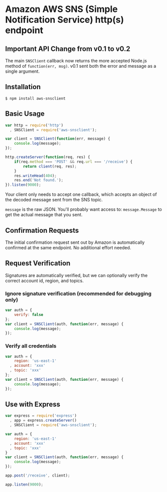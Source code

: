 # Amazon AWS SNS (Simple Notification Service) http(s) endpoint
## **Important API Change from v0.1 to v0.2**
The main `SNSClient` callback now returns the more accepted Node.js method of `function(err, msg)`. v0.1 sent both the error and message as a single argument.

## Installation
```
$ npm install aws-snsclient
```

## Basic Usage
```javascript
var http = require('http')
  , SNSClient = require('aws-snsclient');

var client = SNSClient(function(err, message) {
    console.log(message);
});

http.createServer(function(req, res) {
    if(req.method === 'POST' && req.url === '/receive') {
        return client(req, res);
    }
    res.writeHead(404);
    res.end('Not found.');
}).listen(9000);
```
Your client only needs to accept one callback, which accepts an object of the decoded message sent from the SNS topic.

`message` is the raw JSON. You'll probably want access to: `message.Message` to get the actual message that you sent.

## Confirmation Requests

The initial confirmation request sent out by Amazon is automatically confirmed at the same endpoint. No additional effort needed.

## Request Verification

Signatures are automatically verified, but we can optionally verify the correct account id, region, and topics.

### Ignore signature verification (recommended for debugging only)
```javascript
var auth = {
    verify: false
};
var client = SNSClient(auth, function(err, message) {
    console.log(message);
});
```

### Verify all credentials
```javascript
var auth = {
    region: 'us-east-1'
  , account: 'xxx'
  , topic: 'xxx'
};
var client = SNSClient(auth, function(err, message) {
    console.log(message);
});
```

## Use with Express
```javascript
var express = require('express')
  , app = express.createServer()
  , SNSClient = require('aws-snsclient');

var auth = {
    region: 'us-east-1'
  , account: 'xxx'
  , topic: 'xxx'
}
var client = SNSClient(auth, function(err, message) {
    console.log(message);
});

app.post('/receive', client);

app.listen(9000);
```